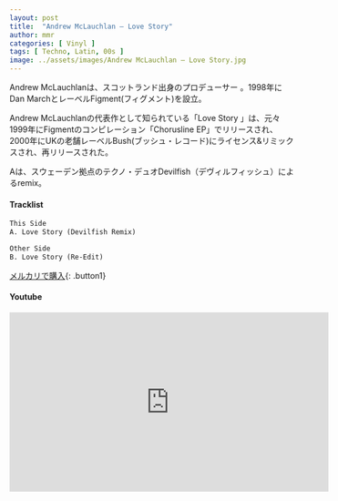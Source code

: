 ```yaml
---
layout: post
title:  "Andrew McLauchlan – Love Story"
author: mmr
categories: [ Vinyl ]
tags: [ Techno, Latin, 00s ]
image: ../assets/images/Andrew McLauchlan – Love Story.jpg
---
```


Andrew McLauchlanは、スコットランド出身のプロデューサー 。1998年にDan MarchとレーベルFigment(フィグメント)を設立。

Andrew McLauchlanの代表作として知られている「Love Story 」は、元々1999年にFigmentのコンピレーション「Chorusline EP」でリリースされ、2000年にUKの老舗レーベルBush(ブッシュ・レコード)にライセンス&リミックスされ、再リリースされた。

Aは、スウェーデン拠点のテクノ・デュオDevilfish（デヴィルフィッシュ）によるremix。

#### Tracklist
```md
This Side
A. Love Story (Devilfish Remix)

Other Side
B. Love Story (Re-Edit)
```

[メルカリで購入](https://jp.mercari.com/item/m76199450663?afid=6142608987){: .button1}

#### Youtube
<iframe width="560" height="315" src="https://www.youtube.com/embed/Qa0vlPPr0VU?si=50GM5ska7Cl1ABft" title="YouTube video player" frameborder="0" allow="accelerometer; autoplay; clipboard-write; encrypted-media; gyroscope; picture-in-picture; web-share" referrerpolicy="strict-origin-when-cross-origin" allowfullscreen></iframe>